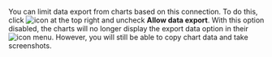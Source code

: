 You can limit data export from charts based on this connection. To do this, click ![icon](../../../_assets/console-icons/gear.svg) at the top right and uncheck **Allow data export**. With this option disabled, the charts will no longer display the export data option in their ![icon](../../../_assets/console-icons/ellipsis.svg) menu. However, you will still be able to copy chart data and take screenshots.
